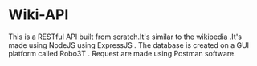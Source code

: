 # Wiki-API
This is a RESTful API built from scratch.It's similar to the wikipedia .It's made using NodeJS using ExpressJS . The database is created on a GUI platform called Robo3T . Request are made using Postman software.
